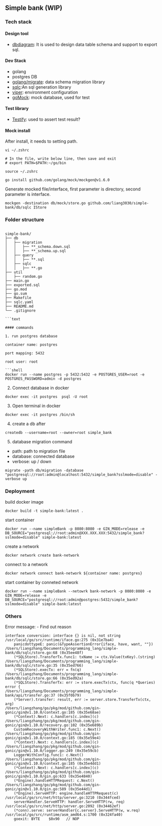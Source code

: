 ## Simple bank (WIP)


### Tech stack

#### Design tool
- [dbdiagram](https://dbdiagram.io/home): It is used to design data table schema and support to export sql.

#### Dev Stack
- golang
- postgres DB
- [golang/migrate](https://github.com/golang-migrate/migrate/tree/master/cmd/migrate#linux-deb-package): data schema migration library
- [sqlc](https://docs.sqlc.dev/en/stable/tutorials/getting-started-postgresql.html#):An sql generation library
- [viper](https://github.com/spf13/viper): environment configuration
- [goMock](https://github.com/golang/mock): mock database, used for test

#### Test library
- [Testify](https://github.com/stretchr/testify): used to assert test result?

#### Mock install
After install, it needs to setting path. 
```shell
vi ~/.zshrc

# In the file, write below line, then save and exit
# export PATH=$PATH:~/go/bin

source ~/.zshrc

```

```shell
go install github.com/golang/mock/mockgen@v1.6.0
```
Generate mocked file/interface, first parameter is directory, second parameter is interface.

```shell
mockgen -destination db/mock/store.go github.com/liang3030/simple-bank/db/sqlc IStore
```
  

### Folder structure
```text

simple-bank/
├── db
│   ├── migration
│   │   ├── **_schema.down.sql
│   │   ├── **_schema.up.sql
│   ├── query
│   │   ├── **.sql
│   ├── sqlc
│   │   ├── **.go
├── util
│   ├── random.go
├── main.go
├── exported.sql 
├── go.mod
├── go.sum
├── Makefile
├── sqlc.yaml
├── README.md
└── .gitignore

```text

#### commands

1. run postgres database

container name: postgres

port mapping: 5432

root user: root

```shell
docker run --name postgres -p 5432:5432 -e POSTGRES_USER=root -e POSTGRES_PASSWORD=admin -d postgres
```

2. Connect database in docker

```shell
docker exec -it postgres  psql -U root
```

3. Open terminal in docker

```shell
docker exec -it postgres /bin/sh
```

4. create a db after

```shell
createdb --username=root --owner=root simple_bank
```

5. database migration command

- path: path to migration file
- database: connected database
- verbose: up / down

```shell
migrate -path db/migration -database "postgresql://root:admin@localhost:5432/simple_bank?sslmode=disable" -verbose up
```

### Deployment

build docker image
```shell
docker build -t simple-bank:latest .
```

start container
```shell
docker run --name simpleBank -p 8080:8080 -e GIN_MODE=release -e DB_SOURCE="postgresql://root:admin@XXX.XXX.XXX:5432/simple_bank?sslmode=disable" simple-bank:latest
```

create a network
```shell
docker network create bank-network
```

connect to a network 
```shell
docker network connect bank-network ${container name: postgres}
```

start container by conneted network 
```shell
docker run --name simpleBank --netowrk bank-network -p 8080:8080 -e GIN_MODE=release -e DB_SOURCE="postgresql://root:admin@postgres:5432/simple_bank?sslmode=disable" simple-bank:latest
```

### Others

Error message: - Find out reason

```shell
interface conversion: interface {} is nil, not string
/usr/local/go/src/runtime/iface.go:275 (0x31e7ba4)
	panicdottypeE: panic(&TypeAssertionError{iface, have, want, ""})
/Users/liangzhang/Documents/programming_lang/simple-bank/db/sqlc/store.go:68 (0x35ee48f)
	(*SQLStore).TransferTx.func1: txName := ctx.Value(txKey).(string)
/Users/liangzhang/Documents/programming_lang/simple-bank/db/sqlc/store.go:35 (0x35ed766)
	(*SQLStore).execTx: err = fn(q)
/Users/liangzhang/Documents/programming_lang/simple-bank/db/sqlc/store.go:66 (0x35ed92a)
	(*SQLStore).TransferTx: err := store.execTx(ctx, func(q *Queries) error {
/Users/liangzhang/Documents/programming_lang/simple-bank/api/transfer.go:37 (0x35f0b79)
	(*Server).transfer: result, err := server.store.TransferTx(ctx, arg)
/Users/liangzhang/go/pkg/mod/github.com/gin-gonic/gin@v1.10.0/context.go:185 (0x35e68ae)
	(*Context).Next: c.handlers[c.index](c)
/Users/liangzhang/go/pkg/mod/github.com/gin-gonic/gin@v1.10.0/recovery.go:102 (0x35e689b)
	CustomRecoveryWithWriter.func1: c.Next()
/Users/liangzhang/go/pkg/mod/github.com/gin-gonic/gin@v1.10.0/context.go:185 (0x35e59e4)
	(*Context).Next: c.handlers[c.index](c)
/Users/liangzhang/go/pkg/mod/github.com/gin-gonic/gin@v1.10.0/logger.go:249 (0x35e59cb)
	LoggerWithConfig.func1: c.Next()
/Users/liangzhang/go/pkg/mod/github.com/gin-gonic/gin@v1.10.0/context.go:185 (0x35e4dd1)
	(*Context).Next: c.handlers[c.index](c)
/Users/liangzhang/go/pkg/mod/github.com/gin-gonic/gin@v1.10.0/gin.go:633 (0x35e4840)
	(*Engine).handleHTTPRequest: c.Next()
/Users/liangzhang/go/pkg/mod/github.com/gin-gonic/gin@v1.10.0/gin.go:589 (0x35e44d1)
	(*Engine).ServeHTTP: engine.handleHTTPRequest(c)
/usr/local/go/src/net/http/server.go:3210 (0x344fced)
	serverHandler.ServeHTTP: handler.ServeHTTP(rw, req)
/usr/local/go/src/net/http/server.go:2092 (0x34462ef)
	(*conn).serve: serverHandler{c.server}.ServeHTTP(w, w.req)
/usr/local/go/src/runtime/asm_amd64.s:1700 (0x324fa40)
	goexit: BYTE	$0x90	// NOP
```